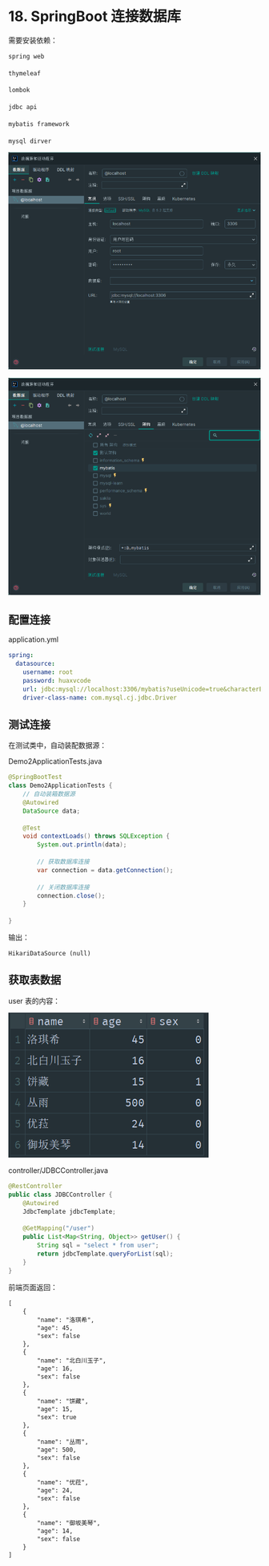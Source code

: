 # 18. SpringBoot 连接数据库

需要安装依赖：

```java
spring web

thymeleaf

lombok

jdbc api

mybatis framework

mysql dirver
```

![图 0](images/c55f7aa044e451139d6bfa3a428b9af91acf562e3914217825a15fcd79a22ad4.png)  

![图 1](images/beb8c966c42835a9df518f8957e32356cef05c277099456bdad9994f033b1c9b.png)  

## 配置连接

<name>application.yml</name>

```yml
spring:
  datasource:
    username: root
    password: huaxvcode
    url: jdbc:mysql://localhost:3306/mybatis?useUnicode=true&characterEncoding=utf-8&serverTimezone=UTC
    driver-class-name: com.mysql.cj.jdbc.Driver
```

## 测试连接

在测试类中，自动装配数据源：

<name>Demo2ApplicationTests.java</name>

```java
@SpringBootTest
class Demo2ApplicationTests {
    // 自动装箱数据源
    @Autowired
    DataSource data;

    @Test
    void contextLoads() throws SQLException {
        System.out.println(data);

        // 获取数据库连接
        var connection = data.getConnection();

        // 关闭数据库连接
        connection.close();
    }

}
```

输出：

```
HikariDataSource (null)
```

## 获取表数据

user 表的内容：

![图 2](images/6bd0e6732c746d325b71dbcea2e4089feb6b4f92b3fff0eba5c2e19b30f3cd6b.png)  

<name>controller/JDBCController.java</name>

```java
@RestController
public class JDBCController {
    @Autowired
    JdbcTemplate jdbcTemplate;

    @GetMapping("/user")
    public List<Map<String, Object>> getUser() {
        String sql = "select * from user";
        return jdbcTemplate.queryForList(sql);
    }
}
```

前端页面返回：

```
[
    {
        "name": "洛琪希",
        "age": 45,
        "sex": false
    },
    {
        "name": "北白川玉子",
        "age": 16,
        "sex": false
    },
    {
        "name": "饼藏",
        "age": 15,
        "sex": true
    },
    {
        "name": "丛雨",
        "age": 500,
        "sex": false
    },
    {
        "name": "优菈",
        "age": 24,
        "sex": false
    },
    {
        "name": "御坂美琴",
        "age": 14,
        "sex": false
    }
]
```
